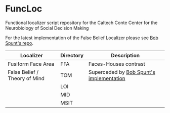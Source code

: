# FuncLoc
Functional localizer script repository for the Caltech Conte Center for the Neurobiology of Social Decision Making

For the latest implementation of the False Belief Localizer please see [Bob Spunt's repo](https://github.com/spunt/falsebelieflocalizer).

| Localizer | Directory | Description |
|-----------|-----------|-------------|
| Fusiform Face Area | FFA | Faces-Houses contrast |
| False Belief / Theory of Mind | TOM | Superceded by [Bob Spunt's implementation](https://github.com/spunt/falsebelieflocalizer) |
| | LOI | |
| | MID | |
| | MSIT | |



